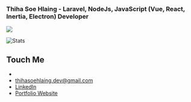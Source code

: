 <h3>Thiha Soe Hlaing - Laravel, NodeJs, JavaScript (Vue, React, Inertia, Electron) Developer</h3> 

![](https://komarev.com/ghpvc/?username=Thihasoehlaing&label=VISITOR+VIEWS&style=for-the-badge&color=brightgreen)

![Stats](https://github-readme-stats.vercel.app/api?username=Thihasoehlaing&show_icons=true&theme=ocean_dark)

## Touch Me
- 
- thihasoehlaing.dev@gmail.com
- [LinkedIn](https://www.linkedin.com/in/thiha-soe-hlaing-386663172)
- [Portfolio Website](https://thihasoehlaing-wqa.pages.dev/)
